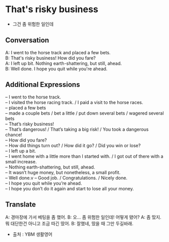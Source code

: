 # That's risky business
- 그건 좀 위험한 일인데

## Conversation
A: I went to the horse track and placed a few bets.<br>
B: That's risky business! How did you fare?<br>
A: I left up bit. Nothing earth-shattering, but still, ahead.<br>
B: Well done. I hope you quit while you're ahead.<br>

## Additional Expressions
– I went to the horse track.<br>
  – I visited the horse racing track. / I paid a visit to the horse races.<br>
– placed a few bets<br>
  – made a couple bets / bet a little / put down several bets / wagered several bets<br>
– That’s risky business!<br>
  – That’s dangerous! / That’s taking a big risk! / You took a dangerous chance!<br>
– How did you fare?<br>
  – How did things turn out? / How did it go? / Did you win or lose?<br>
– I left up a bit.<br>
  – I went home with a little more than I started with. / I got out of there with a small increase.<br>
– Nothing earth-shattering, but still, ahead.<br>
  – It wasn’t huge money, but nonetheless, a small profit.<br>
– Well done.v
  – Good job. / Congratulations. / Nicely done.<br>
– I hope you quit while you’re ahead.<br>
  – I hope you don’t do it again and start to lose all your money.<br>

## Translate
A: 경마장에 가서 베팅을 좀 했어.
B: 오... 좀 위험한 일인데! 어떻게 됐어?
A: 좀 땄지. 뭐 대단한건 아니고 조금 따긴 땄어.
B: 잘했네, 땄을 때 그만 두길바래.


- 출처 : YBM 생활영어 
